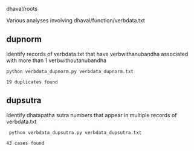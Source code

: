 
dhaval/roots

Various analyses involving dhaval/function/verbdata.txt

## dupnorm

   Identify records of verbdata.txt that have
   verbwithanubandha associated with more than 1 verbwithoutanubandha

```
python verbdata_dupnorm.py verbdata_dupnorm.txt

19 duplicates found
```

## dupsutra
 Identify dhatapatha sutra numbers that appear in multiple records of 
 verbdata.txt
```
 python verbdata_dupsutra.py verbdata_dupsutra.txt
 
43 cases found
```
